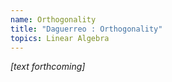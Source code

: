 ```yaml
---
name: Orthogonality
title: "Daguerreo : Orthogonality"
topics: Linear Algebra
---
```

_[text forthcoming]_